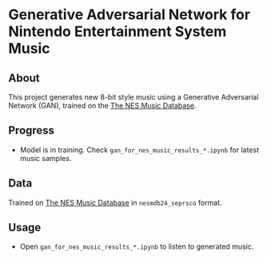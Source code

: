 # Generative Adversarial Network for Nintendo Entertainment System Music

## About

This project generates new 8-bit style music using a Generative Adversarial Network (GAN), trained on the [The NES Music Database](https://github.com/chrisdonahue/nesmdb).

## Progress
- Model is in training. Check `gan_for_nes_music_results_*.ipynb` for latest music samples.

## Data
Trained on [The NES Music Database](https://github.com/chrisdonahue/nesmdb) in `nesmdb24_seprsco` format.

## Usage
- Open `gan_for_nes_music_results_*.ipynb` to listen to generated music.
